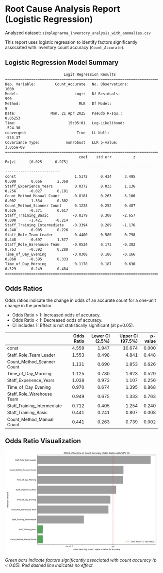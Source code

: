 # Root Cause Analysis Report (Logistic Regression)

Analyzed dataset: `simplepharma_inventory_analysis_with_anomalies.csv`

This report uses logistic regression to identify factors significantly associated with inventory count accuracy (`Count_Accurate`).

## Logistic Regression Model Summary

```
                           Logit Regression Results                           
==============================================================================
Dep. Variable:         Count_Accurate   No. Observations:                 1000
Model:                          Logit   Df Residuals:                      990
Method:                           MLE   Df Model:                            9
Date:                Mon, 21 Apr 2025   Pseudo R-squ.:                 0.05253
Time:                        15:05:01   Log-Likelihood:                -524.30
converged:                       True   LL-Null:                       -553.37
Covariance Type:            nonrobust   LLR p-value:                 3.055e-09
===============================================================================================
                                  coef    std err          z      P>|z|      [0.025      0.975]
-----------------------------------------------------------------------------------------------
const                           1.5172      0.434      3.495      0.000       0.666       2.368
Staff_Experience_Years          0.0372      0.033      1.136      0.256      -0.027       0.101
Count_Method_Manual Count      -0.8181      0.263     -3.106      0.002      -1.334      -0.302
Count_Method_Scanner Count      0.1228      0.252      0.487      0.626      -0.371       0.617
Staff_Training_Basic           -0.8179      0.308     -2.657      0.008      -1.421      -0.214
Staff_Training_Intermediate    -0.3394      0.289     -1.176      0.240      -0.905       0.226
Staff_Role_Team Leader          0.4400      0.580      0.758      0.448      -0.697       1.577
Staff_Role_Warehouse Team      -0.0524      0.173     -0.302      0.763      -0.392       0.288
Time_of_Day_Evening            -0.0308      0.186     -0.166      0.868      -0.395       0.333
Time_of_Day_Morning             0.1178      0.187      0.630      0.529      -0.249       0.484
===============================================================================================
```


## Odds Ratios

Odds ratios indicate the change in odds of an accurate count for a one-unit change in the predictor.
- Odds Ratio > 1: Increased odds of accuracy.
- Odds Ratio < 1: Decreased odds of accuracy.
- CI includes 1: Effect is not statistically significant (at p=0.05).

|                             |   Odds Ratio |   Lower CI (2.5%) |   Upper CI (97.5%) |   p-value |
|:----------------------------|-------------:|------------------:|-------------------:|----------:|
| const                       |        4.559 |             1.947 |             10.674 |     0.000 |
| Staff_Role_Team Leader      |        1.553 |             0.498 |              4.841 |     0.448 |
| Count_Method_Scanner Count  |        1.131 |             0.690 |              1.853 |     0.626 |
| Time_of_Day_Morning         |        1.125 |             0.780 |              1.623 |     0.529 |
| Staff_Experience_Years      |        1.038 |             0.973 |              1.107 |     0.256 |
| Time_of_Day_Evening         |        0.970 |             0.674 |              1.395 |     0.868 |
| Staff_Role_Warehouse Team   |        0.949 |             0.675 |              1.333 |     0.763 |
| Staff_Training_Intermediate |        0.712 |             0.405 |              1.254 |     0.240 |
| Staff_Training_Basic        |        0.441 |             0.241 |              0.807 |     0.008 |
| Count_Method_Manual Count   |        0.441 |             0.263 |              0.739 |     0.002 |



## Odds Ratio Visualization

![Odds Ratio Plot](plots\odds_ratio_plot.png)

*Green bars indicate factors significantly associated with count accuracy (p < 0.05). Red dashed line indicates no effect.*
